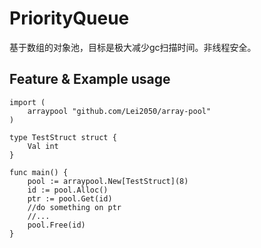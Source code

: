 # PriorityQueue

基于数组的对象池，目标是极大减少gc扫描时间。非线程安全。

## Feature & Example usage

```golang
import (
	arraypool "github.com/Lei2050/array-pool"
)

type TestStruct struct {
	Val int
}

func main() {
	pool := arraypool.New[TestStruct](8)
	id := pool.Alloc()
	ptr := pool.Get(id)
	//do something on ptr
	//...
	pool.Free(id)
}
```